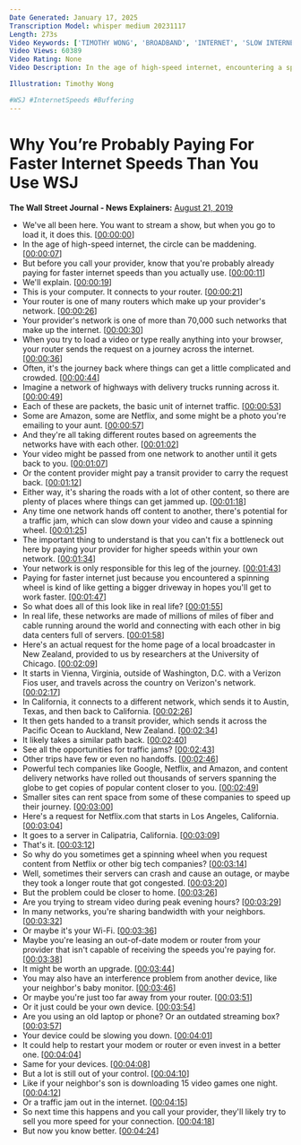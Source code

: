 ```yaml
---
Date Generated: January 17, 2025
Transcription Model: whisper medium 20231117
Length: 273s
Video Keywords: ['TIMOTHY WONG', 'BROADBAND', 'INTERNET', 'SLOW INTERNET', 'VIDEO STREAMING', 'STREAMING', 'HIGH-SPEED INTERNET', 'HOWS DOES THE INTERNET WORK', 'TRANSIT PROVIDER', "WHY WON'T MY VIDEO LOAD", 'MODEM', 'DEVICE ISSUES', 'INTERNET ISSUES', 'ROUTER', 'DATA SERVERS', '5G', 'NETWORK PROTOCOL', 'Internet Search Engines', 'Broadband Equipment', 'buffering', 'isp', 'internet service provider', 'wsj', 'the wall street journal', 'network', 'computers', 'internet speed', 'wireless router', 'connection', 'faster internet', 'internet connection', 'tech', 'tehcnology']
Video Views: 60389
Video Rating: None
Video Description: In the age of high-speed internet, encountering a spinning wheel when you try to stream a video can be maddening. But before you call your provider, know that you’re probably already paying for faster speeds than you use. 

Illustration: Timothy Wong

#WSJ #InternetSpeeds #Buffering
---
```


# Why You’re Probably Paying For Faster Internet Speeds Than You Use  WSJ
**The Wall Street Journal - News Explainers:** [August 21, 2019](https://www.youtube.com/watch?v=9QAoQuF2DFA)
*  We've all been here. You want to stream a show, but when you go to load it, it does this. [[00:00:00](https://www.youtube.com/watch?v=9QAoQuF2DFA&t=0.0s)]
*  In the age of high-speed internet, the circle can be maddening. [[00:00:07](https://www.youtube.com/watch?v=9QAoQuF2DFA&t=7.0s)]
*  But before you call your provider, know that you're probably already paying for faster internet speeds than you actually use. [[00:00:11](https://www.youtube.com/watch?v=9QAoQuF2DFA&t=11.0s)]
*  We'll explain. [[00:00:19](https://www.youtube.com/watch?v=9QAoQuF2DFA&t=19.0s)]
*  This is your computer. It connects to your router. [[00:00:21](https://www.youtube.com/watch?v=9QAoQuF2DFA&t=21.0s)]
*  Your router is one of many routers which make up your provider's network. [[00:00:26](https://www.youtube.com/watch?v=9QAoQuF2DFA&t=26.0s)]
*  Your provider's network is one of more than 70,000 such networks that make up the internet. [[00:00:30](https://www.youtube.com/watch?v=9QAoQuF2DFA&t=30.0s)]
*  When you try to load a video or type really anything into your browser, your router sends the request on a journey across the internet. [[00:00:36](https://www.youtube.com/watch?v=9QAoQuF2DFA&t=36.0s)]
*  Often, it's the journey back where things can get a little complicated and crowded. [[00:00:44](https://www.youtube.com/watch?v=9QAoQuF2DFA&t=44.0s)]
*  Imagine a network of highways with delivery trucks running across it. [[00:00:49](https://www.youtube.com/watch?v=9QAoQuF2DFA&t=49.0s)]
*  Each of these are packets, the basic unit of internet traffic. [[00:00:53](https://www.youtube.com/watch?v=9QAoQuF2DFA&t=53.0s)]
*  Some are Amazon, some are Netflix, and some might be a photo you're emailing to your aunt. [[00:00:57](https://www.youtube.com/watch?v=9QAoQuF2DFA&t=57.0s)]
*  And they're all taking different routes based on agreements the networks have with each other. [[00:01:02](https://www.youtube.com/watch?v=9QAoQuF2DFA&t=62.0s)]
*  Your video might be passed from one network to another until it gets back to you. [[00:01:07](https://www.youtube.com/watch?v=9QAoQuF2DFA&t=67.0s)]
*  Or the content provider might pay a transit provider to carry the request back. [[00:01:12](https://www.youtube.com/watch?v=9QAoQuF2DFA&t=72.0s)]
*  Either way, it's sharing the roads with a lot of other content, so there are plenty of places where things can get jammed up. [[00:01:18](https://www.youtube.com/watch?v=9QAoQuF2DFA&t=78.0s)]
*  Any time one network hands off content to another, there's potential for a traffic jam, which can slow down your video and cause a spinning wheel. [[00:01:25](https://www.youtube.com/watch?v=9QAoQuF2DFA&t=85.0s)]
*  The important thing to understand is that you can't fix a bottleneck out here by paying your provider for higher speeds within your own network. [[00:01:34](https://www.youtube.com/watch?v=9QAoQuF2DFA&t=94.0s)]
*  Your network is only responsible for this leg of the journey. [[00:01:43](https://www.youtube.com/watch?v=9QAoQuF2DFA&t=103.0s)]
*  Paying for faster internet just because you encountered a spinning wheel is kind of like getting a bigger driveway in hopes you'll get to work faster. [[00:01:47](https://www.youtube.com/watch?v=9QAoQuF2DFA&t=107.0s)]
*  So what does all of this look like in real life? [[00:01:55](https://www.youtube.com/watch?v=9QAoQuF2DFA&t=115.0s)]
*  In real life, these networks are made of millions of miles of fiber and cable running around the world and connecting with each other in big data centers full of servers. [[00:01:58](https://www.youtube.com/watch?v=9QAoQuF2DFA&t=118.0s)]
*  Here's an actual request for the home page of a local broadcaster in New Zealand, provided to us by researchers at the University of Chicago. [[00:02:09](https://www.youtube.com/watch?v=9QAoQuF2DFA&t=129.0s)]
*  It starts in Vienna, Virginia, outside of Washington, D.C. with a Verizon Fios user, and travels across the country on Verizon's network. [[00:02:17](https://www.youtube.com/watch?v=9QAoQuF2DFA&t=137.0s)]
*  In California, it connects to a different network, which sends it to Austin, Texas, and then back to California. [[00:02:26](https://www.youtube.com/watch?v=9QAoQuF2DFA&t=146.0s)]
*  It then gets handed to a transit provider, which sends it across the Pacific Ocean to Auckland, New Zealand. [[00:02:34](https://www.youtube.com/watch?v=9QAoQuF2DFA&t=154.0s)]
*  It likely takes a similar path back. [[00:02:40](https://www.youtube.com/watch?v=9QAoQuF2DFA&t=160.0s)]
*  See all the opportunities for traffic jams? [[00:02:43](https://www.youtube.com/watch?v=9QAoQuF2DFA&t=163.0s)]
*  Other trips have few or even no handoffs. [[00:02:46](https://www.youtube.com/watch?v=9QAoQuF2DFA&t=166.0s)]
*  Powerful tech companies like Google, Netflix, and Amazon, and content delivery networks have rolled out thousands of servers spanning the globe to get copies of popular content closer to you. [[00:02:49](https://www.youtube.com/watch?v=9QAoQuF2DFA&t=169.0s)]
*  Smaller sites can rent space from some of these companies to speed up their journey. [[00:03:00](https://www.youtube.com/watch?v=9QAoQuF2DFA&t=180.0s)]
*  Here's a request for Netflix.com that starts in Los Angeles, California. [[00:03:04](https://www.youtube.com/watch?v=9QAoQuF2DFA&t=184.0s)]
*  It goes to a server in Calipatria, California. [[00:03:09](https://www.youtube.com/watch?v=9QAoQuF2DFA&t=189.0s)]
*  That's it. [[00:03:12](https://www.youtube.com/watch?v=9QAoQuF2DFA&t=192.0s)]
*  So why do you sometimes get a spinning wheel when you request content from Netflix or other big tech companies? [[00:03:14](https://www.youtube.com/watch?v=9QAoQuF2DFA&t=194.0s)]
*  Well, sometimes their servers can crash and cause an outage, or maybe they took a longer route that got congested. [[00:03:20](https://www.youtube.com/watch?v=9QAoQuF2DFA&t=200.0s)]
*  But the problem could be closer to home. [[00:03:26](https://www.youtube.com/watch?v=9QAoQuF2DFA&t=206.0s)]
*  Are you trying to stream video during peak evening hours? [[00:03:29](https://www.youtube.com/watch?v=9QAoQuF2DFA&t=209.0s)]
*  In many networks, you're sharing bandwidth with your neighbors. [[00:03:32](https://www.youtube.com/watch?v=9QAoQuF2DFA&t=212.0s)]
*  Or maybe it's your Wi-Fi. [[00:03:36](https://www.youtube.com/watch?v=9QAoQuF2DFA&t=216.0s)]
*  Maybe you're leasing an out-of-date modem or router from your provider that isn't capable of receiving the speeds you're paying for. [[00:03:38](https://www.youtube.com/watch?v=9QAoQuF2DFA&t=218.0s)]
*  It might be worth an upgrade. [[00:03:44](https://www.youtube.com/watch?v=9QAoQuF2DFA&t=224.0s)]
*  You may also have an interference problem from another device, like your neighbor's baby monitor. [[00:03:46](https://www.youtube.com/watch?v=9QAoQuF2DFA&t=226.0s)]
*  Or maybe you're just too far away from your router. [[00:03:51](https://www.youtube.com/watch?v=9QAoQuF2DFA&t=231.0s)]
*  Or it just could be your own device. [[00:03:54](https://www.youtube.com/watch?v=9QAoQuF2DFA&t=234.0s)]
*  Are you using an old laptop or phone? Or an outdated streaming box? [[00:03:57](https://www.youtube.com/watch?v=9QAoQuF2DFA&t=237.0s)]
*  Your device could be slowing you down. [[00:04:01](https://www.youtube.com/watch?v=9QAoQuF2DFA&t=241.0s)]
*  It could help to restart your modem or router or even invest in a better one. [[00:04:04](https://www.youtube.com/watch?v=9QAoQuF2DFA&t=244.0s)]
*  Same for your devices. [[00:04:08](https://www.youtube.com/watch?v=9QAoQuF2DFA&t=248.0s)]
*  But a lot is still out of your control. [[00:04:10](https://www.youtube.com/watch?v=9QAoQuF2DFA&t=250.0s)]
*  Like if your neighbor's son is downloading 15 video games one night. [[00:04:12](https://www.youtube.com/watch?v=9QAoQuF2DFA&t=252.0s)]
*  Or a traffic jam out in the internet. [[00:04:15](https://www.youtube.com/watch?v=9QAoQuF2DFA&t=255.0s)]
*  So next time this happens and you call your provider, they'll likely try to sell you more speed for your connection. [[00:04:18](https://www.youtube.com/watch?v=9QAoQuF2DFA&t=258.0s)]
*  But now you know better. [[00:04:24](https://www.youtube.com/watch?v=9QAoQuF2DFA&t=264.0s)]
